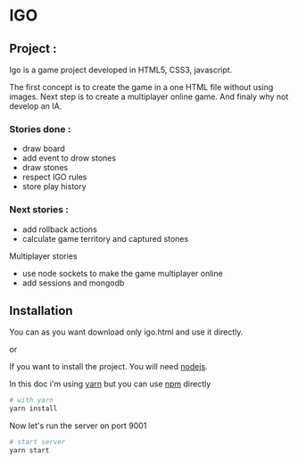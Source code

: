 # IGO

## Project :
Igo is a game project developed in HTML5, CSS3, javascript.

The first concept is to create the game in a one HTML file without using images.
Next step is to create a multiplayer online game.
And finaly why not develop an IA.

### Stories done :
 - draw board
 - add event to drow stones
 - draw stones
 - respect IGO rules
 - store play history
 
### Next stories :
 - add rollback actions
 - calculate game territory and captured stones
 
 Multiplayer stories 
 
 - use node sockets to make the game multiplayer online
 - add sessions and mongodb
 
 ## Installation
 
You can as you want download only igo.html and use it directly.
 
or

If you want to install the project.
You will need [nodejs](https://nodejs.org/en/).

In this doc i'm using [yarn](https://yarnpkg.com/en/) but you can use [npm](https://www.npmjs.com/) directly
 
 ```bash
 # with yarn
 yarn install
 ```

Now let's run the server on port 9001
 
```bash
# start server
yarn start
```
 
 